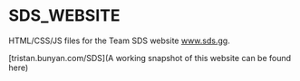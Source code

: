 # SDS_WEBSITE
HTML/CSS/JS files for the Team SDS website www.sds.gg.

[tristan.bunyan.com/SDS](A working snapshot of this website can be found here)
